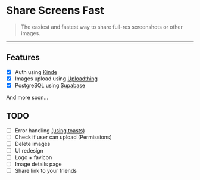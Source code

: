 # Share Screens Fast

> The easiest and fastest way to share full-res screenshots or other images.

---

## Features

- [x] Auth using [Kinde](https://kinde.com/)
- [x] Images upload using [Uploadthing](https://uploadthing.com/)
- [x] PostgreSQL using [Supabase](https://supabase.com/)

And more soon...

## TODO

- [ ] Error handling [(using toasts)](https://ui.shadcn.com/docs/components/sonner)
- [ ] Check if user can upload (Permissions)
- [ ] Delete images
- [ ] UI redesign
- [ ] Logo + favicon
- [ ] Image details page
- [ ] Share link to your friends

